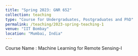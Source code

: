 ```yaml
---
title: "Spring 2023: GNR 652"
collection: teaching
type: "Course for Undergraduates, Postgraduates and PhD"
permalink: /teaching/2023-spring-teaching-1
venue: "IIT Bombay"
location: "Mumbai, India"
---
```


Course Name : Machine Learning for Remote Sensing-I
